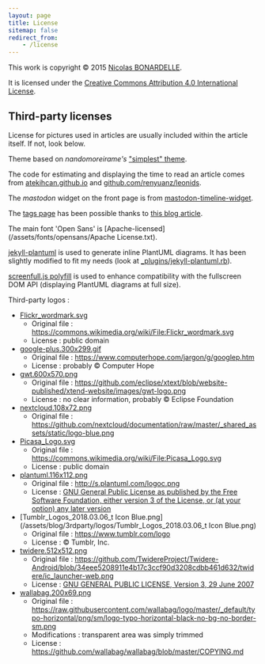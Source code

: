 ```yaml
---
layout: page
title: License
sitemap: false
redirect_from:
    - /license
---
```


This work is copyright © 2015 [Nicolas BONARDELLE](http://nicolabs.net/people/nicobo).

It is licensed under the [Creative Commons Attribution 4.0 International License](http://creativecommons.org/licenses/by/4.0/).


## Third-party licenses

License for pictures used in articles are usually included within the article itself. If not, look below.

Theme based on *nandomoreirame's* ["simplest" theme](https://github.com/nandomoreirame/simplest).

The code for estimating and displaying the time to read an article comes from [atekihcan.github.io](http://atekihcan.github.io/blog/2014/reading-time-estimate-in-jekyll) and [github.com/renyuanz/leonids](https://github.com/renyuanz/leonids).

The *mastodon* widget on the front page is from [mastodon-timeline-widget](https://github.com/nicolabs/mastodon-timeline-widget).

The [tags page](/tags) has been possible thanks to [this blog article](https://codinfox.github.io/dev/2015/03/06/use-tags-and-categories-in-your-jekyll-based-github-pages/).

The main font 'Open Sans' is [Apache-licensed](/assets/fonts/opensans/Apache License.txt).

[jekyll-plantuml](https://github.com/yegor256/jekyll-plantuml) is used to generate inline PlantUML diagrams. It has been slightly modified to fit my needs (look at [_plugins/jekyll-plantuml.rb](_plugins/jekyll-plantuml.rb)).

[screenfull.js polyfill](https://github.com/sindresorhus/screenfull.js) is used to enhance compatibility with the fullscreen DOM API (displaying PlantUML diagrams at full size).

Third-party logos :

- [Flickr_wordmark.svg](/assets/blog/3rdparty/logos/Flickr_wordmark.svg)
    - Original file : https://commons.wikimedia.org/wiki/File:Flickr_wordmark.svg
    - License : public domain
- [google-plus.300x299.gif](/assets/blog/3rdparty/logos/google-plus.300x299.gif)
    - Original file : https://www.computerhope.com/jargon/g/googlep.htm
    - License : probably © Computer Hope
- [gwt.600x570.png](/assets/blog/3rdparty/logos/gwt.600x570.png)
    - Original file : https://github.com/eclipse/xtext/blob/website-published/xtend-website/images/gwt-logo.png
    - License : no clear information, probably © Eclipse Foundation
- [nextcloud.108x72.png](/assets/blog/3rdparty/logos/nextcloud.108x72.png)
    - Original file : https://github.com/nextcloud/documentation/raw/master/_shared_assets/static/logo-blue.png
- [Picasa_Logo.svg](/assets/blog/3rdparty/logos/Picasa_Logo.svg)
    - Original file : https://commons.wikimedia.org/wiki/File:Picasa_Logo.svg
    - License : public domain
- [plantuml.116x112.png](/assets/blog/3rdparty/logos/plantuml.116x112.png)
    - Original file : http://s.plantuml.com/logoc.png
    - License : [GNU General Public License as published by the Free Software Foundation, either version 3 of the License, or (at your option) any later version](https://plantuml.com/license)
- [Tumblr_Logos_2018.03.06_t Icon Blue.png](/assets/blog/3rdparty/logos/Tumblr_Logos_2018.03.06_t Icon Blue.png)
    - Original file : https://www.tumblr.com/logo
    - License : © Tumblr, Inc.
- [twidere.512x512.png](/assets/blog/3rdparty/logos/twidere.512x512.png)
    - Original file : https://github.com/TwidereProject/Twidere-Android/blob/34eee5208911e4b17c3ccf90d3208cdbb461d632/twidere/ic_launcher-web.png
    - License : [GNU GENERAL PUBLIC LICENSE, Version 3, 29 June 2007](https://raw.githubusercontent.com/TwidereProject/Twidere-Android/34eee5208911e4b17c3ccf90d3208cdbb461d632/twidere/COPYING)
- [wallabag.200x69.png](/assets/blog/3rdparty/logos/wallabag.200x69.png)
    - Original file : https://raw.githubusercontent.com/wallabag/logo/master/_default/typo-horizontal/png/sm/logo-typo-horizontal-black-no-bg-no-border-sm.png
    - Modifications : transparent area was simply trimmed
    - License : https://github.com/wallabag/wallabag/blob/master/COPYING.md
